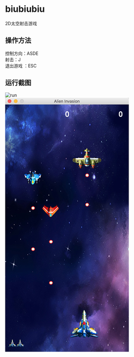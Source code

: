 # biubiubiu
2D太空射击游戏
## 操作方法
控制方向：ASDE<br>
射击：J <br>
退出游戏 ：ESC

## 运行截图
![run](https://github.com/shtiyu/biubiubiu/blob/master/images/example.gif?raw=true)
<br>
![run](https://github.com/shtiyu/biubiubiu/blob/master/images/example.png?raw=true)
